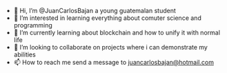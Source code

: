 - 👋 Hi, I’m @JuanCarlosBajan a young guatemalan student
- 👀 I’m interested in learning everything about comuter science and programming
- 🌱 I’m currently learning about blockchain and how to unify it with normal life
- 💞️ I’m looking to collaborate on projects where i can demonstrate my abilities
- 📫 How to reach me send a message to juancarlosbajan@hotmail.com

<!---
JuanCarlosBajan/JuanCarlosBajan is a ✨ special ✨ repository because its `README.md` (this file) appears on your GitHub profile.
You can click the Preview link to take a look at your changes.
--->
